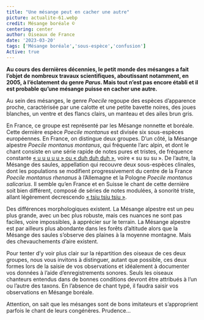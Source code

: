 ```yaml
---
title: "Une mésange peut en cacher une autre"
picture: actualite-61.webp
credit: Mésange boréale © 
centering: center
author: Oiseaux de France
date: '2023-03-20'
tags: ['Mésange boréale','sous-espèce','confusion']
Active: true
---
```


**Au cours des dernières décennies, le petit monde des mésanges a fait l’objet de nombreux travaux scientifiques, aboutissant notamment, en 2005, à l’éclatement du genre *Parus*. Mais tout n’est pas encore établi et il est probable qu’une mésange puisse en cacher une autre.**

Au sein des mésanges, le genre *Poecile* regoupe des espèces d’apparence proche, caractérisée par une calotte et une petite bavette noires, des joues blanches, un ventre et des flancs clairs, un manteau et des ailes brun gris.

En France, ce groupe est représenté par les Mésange nonnette et boréale. Cette dernière espèce *Poecile montanus* est divisée six sous-espèces européennes. En France, on distingue deux groupes. D’un côté, la Mésange alpestre *Poecile montanus montanus*, qui fréquente l’arc alpin, et dont le chant consiste en une série rapide de notes pures et tristes, de fréquence constante [« u u u u u » ou « duh duh duh »](https://www.faune-aura.org/index.php?m_id=54&mid=5231505), voire « su su su ». De l’autre, la Mésange des saules, appellation qui recouvre deux sous-espèces clinales, dont les populations se modifient progressivement du centre de la France *Poecile montanus rhenanus* à l’Allemagne et la Pologne *Poecile montanus salicarius*. Il semble qu’en France et en Suisse le chant de cette dernière soit bien différent, composé de séries de notes modulées, à sonorité triste, allant légèrement decrescendo [« tsiu tsiu tsiu »](https://www.faune-aura.org/index.php?m_id=54&mid=5989415).

Des différences morphologiques existent. La Mésange alpestre est un peu plus grande, avec un bec plus robuste, mais ces nuances ne sont pas faciles, voire impossibles, à apprécier sur le terrain. La Mésange alpestre est par ailleurs plus abondante dans les forêts d’altitude alors que la Mésange des saules s’observe des plaines à la moyenne montagne. Mais des chevauchements d’aire existent. 

Pour tenter d’y voir plus clair sur la répartition des oiseaux de ces deux groupes, nous vous invitons à distinguer, autant que possible, ces deux formes lors de la saisie de vos observations et idéalement à documenter vos données à l’aide d’enregistrements sonores. Seuls les oiseaux chanteurs entendus dans de bonnes conditions devront être attribués à l’un ou l’autre des taxons. En l’absence de chant typé, il faudra saisir vos observations en Mésange boréale.

Attention, on sait que les mésanges sont de bons imitateurs et s’approprient parfois le chant de leurs congénères. Prudence… 

